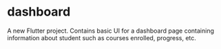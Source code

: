 # dashboard

A new Flutter project.
Contains basic UI for a dashboard page containing information about student such as courses enrolled, progress, etc.
